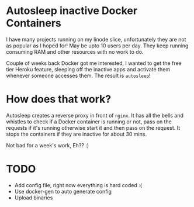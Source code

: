 # Autosleep inactive Docker Containers
I have many projects running on my linode slice, unfortunately they are not as popular as I hoped for! May be upto 10 users per day. They keep running consuming RAM and other resources with no work to do.

Couple of weeks back Docker got me interested, I wanted to get the free tier Heroku feature, sleeping off the inactive apps and activate them whenever someone accesses them. The result is `autosleep`!

# How does that work?
Autosleep creates a reverse proxy in front of `nginx`. It has all the bells and whistles to check if a Docker container is running or not, pass on the requests if it's running otherwise start it and then pass on the request. It stops the containers if they are inactive for about 30 mins.

Not bad for a week's work, Eh?? :)

# TODO
* Add config file, right now everything is hard coded :(
* Use docker-gen to auto generate config
* Upload binaries